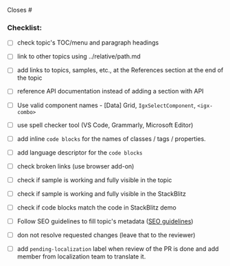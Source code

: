 Closes # 

### Checklist:

 - [ ] check topic's TOC/menu and paragraph headings
 - [ ] link to other topics using ../relative/path.md
 - [ ] add links to topics, samples, etc., at the References section at the end of the topic
 - [ ] reference API documentation instead of adding a section with API

 - [ ] Use valid component names - [Data] Grid, `IgxSelectComponent`, `<igx-combo>`
 - [ ] use spell checker tool (VS Code, Grammarly, Microsoft Editor)
 - [ ] add inline `code blocks` for the names of classes / tags / properties.
 - [ ] add language descriptor for the ```code blocks```
 - [ ] check broken links (use browser add-on)
 - [ ] check if sample is working and fully visible in the topic
 - [ ] check if sample is working and fully visible in the StackBlitz
 - [ ] check if code blocks match the code in StackBlitz demo

 - [ ] Follow SEO guidelines to fill topic's metadata ([SEO guidelines](https://infragisticsinc297.sharepoint.com/:w:/g/Groups/marketing/EWz9InT4FDlErHCumxsKGY4Bd8H03yhRWxDFk47luRz-_Q?e=S5wWcx))

 - [ ] don not resolve requested changes (leave that to the reviewer)
 - [ ] add `pending-localization` label when review of the PR is done and add member from localization team to translate it.